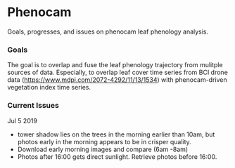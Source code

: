 # Phenocam
Goals, progresses, and issues on phenocam leaf phenology analysis. 

### Goals
The goal is to overlap and fuse the leaf phenology trajectory from mulitple sources of data. Especially, to overlap leaf cover time series from BCI drone data (https://www.mdpi.com/2072-4292/11/13/1534) with phenocam-driven vegetation index time series.  

### Current Issues

Jul 5 2019
  - tower shadow lies on the trees in the morning earlier than 10am, but photos early in the morning appears to be in crisper quality.
  -  Download early morning images and compare (6am -8am)
  - Photos after 16:00 gets direct sunlight. Retrieve photos before 16:00.
